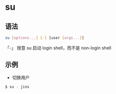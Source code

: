 # su

## 语法

```sh
su [options...] [-] [user [args...]]
```

「-」 授意 su 启动 login shell，而不是 non-login shell

## 示例

* 切换用户

```sh
$ su - jins
```